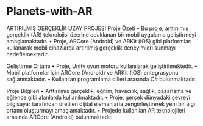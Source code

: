 # Planets-with-AR
ARTIRILMIŞ GERÇEKLİK UZAY PROJESİ
Proje Özeti
•	Bu proje, arttırılmış gerçeklik (AR) teknolojisi üzerine odaklanan bir mobil uygulama geliştirmeyi amaçlamaktadır. 
•	Proje, ARCore (Android) ve ARKit (iOS) gibi platformları kullanarak mobil cihazlarda artırılmış gerçeklik deneyimleri sunmayı hedeflemektedir.


Geliştirme Ortamı
•	Proje, Unity oyun motoru kullanılarak geliştirilmektedir.
•	Mobil platformlar için ARCore (Android) ve ARKit (iOS) entegrasyonu sağlanmaktadır.
•	Kullanılan programlama dilleri arasında C# bulunmaktadır.

Proje Bilgileri
•	Arttırılmış gerçeklik, eğitim, havacılık, sağlık, pazarlama ve eğlence gibi alanlarda kullanılmaktadır.
•	Proje, gerçek dünyadaki çevreyi bilgisayar tarafından üretilen dijital elemanlarla zenginleştirerek yeni bir algı ortamı oluşturmayı amaçlamaktadır.
•	Projede kullanılan AR teknolojileri arasında ARCore (Android) bulunmaktadır.

